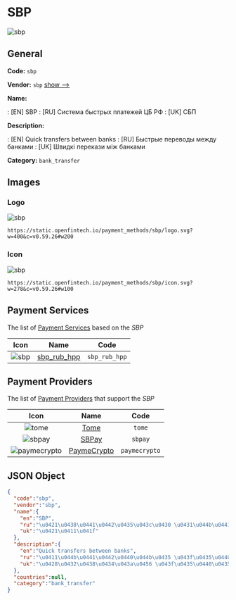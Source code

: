 
# SBP 
![sbp](https://static.openfintech.io/payment_methods/sbp/logo.svg?w=400&c=v0.59.26#w200)  

## General 
**Code:** `sbp` 
 
**Vendor:** `sbp` [show -->](/vendors/sbp/) 
 
**Name:** 
 
:	[EN] SBP 
:	[RU] Система быстрых платежей ЦБ РФ 
:	[UK] СБП 
 
**Description:** 
 
: [EN] Quick transfers between banks 
: [RU] Быстрые переводы между банками 
: [UK] Швидкі перекази між банками 
 
**Category:** `bank_transfer` 
 

## Images 

### Logo 
![sbp](https://static.openfintech.io/payment_methods/sbp/logo.svg?w=400&c=v0.59.26#w200)  

```
https://static.openfintech.io/payment_methods/sbp/logo.svg?w=400&c=v0.59.26#w200
```  

### Icon 
![sbp](https://static.openfintech.io/payment_methods/sbp/icon.svg?w=278&c=v0.59.26#w100)  

```
https://static.openfintech.io/payment_methods/sbp/icon.svg?w=278&c=v0.59.26#w100
```  

## Payment Services 
 
The list of [Payment Services](/payment-services/) based on the _SBP_ 

|Icon|Name|Code| 
|:---:|:---:|:---:| 
|![sbp](https://static.openfintech.io/payment_methods/sbp/icon.svg?w=278&c=v0.59.26#w100) |[sbp_rub_hpp](/payment-services/sbp_rub_hpp/)|`sbp_rub_hpp`| 
 

## Payment Providers 
 
The list of [Payment Providers](/payment-providers/) that support the _SBP_ 

|Icon|Name|Code| 
|:---:|:---:|:---:| 
|![tome](https://static.openfintech.io/payment_providers/tome/icon.svg?w=278&c=v0.59.26#w100) |[Tome](/payment-providers/tome/)|`tome`| 
|![sbpay](https://static.openfintech.io/payment_providers/sbpay/icon.png?w=278&c=v0.59.26#w100) |[SBPay](/payment-providers/sbpay/)|`sbpay`| 
|![paymecrypto](https://static.openfintech.io/payment_providers/paymecrypto/icon.svg?w=278&c=v0.59.26#w100) |[PaymeCrypto](/payment-providers/paymecrypto/)|`paymecrypto`| 
 

## JSON Object 

```json
{
  "code":"sbp",
  "vendor":"sbp",
  "name":{
    "en":"SBP",
    "ru":"\u0421\u0438\u0441\u0442\u0435\u043c\u0430 \u0431\u044b\u0441\u0442\u0440\u044b\u0445 \u043f\u043b\u0430\u0442\u0435\u0436\u0435\u0439 \u0426\u0411 \u0420\u0424",
    "uk":"\u0421\u0411\u041f"
  },
  "description":{
    "en":"Quick transfers between banks",
    "ru":"\u0411\u044b\u0441\u0442\u0440\u044b\u0435 \u043f\u0435\u0440\u0435\u0432\u043e\u0434\u044b \u043c\u0435\u0436\u0434\u0443 \u0431\u0430\u043d\u043a\u0430\u043c\u0438",
    "uk":"\u0428\u0432\u0438\u0434\u043a\u0456 \u043f\u0435\u0440\u0435\u043a\u0430\u0437\u0438 \u043c\u0456\u0436 \u0431\u0430\u043d\u043a\u0430\u043c\u0438"
  },
  "countries":null,
  "category":"bank_transfer"
}
```  
